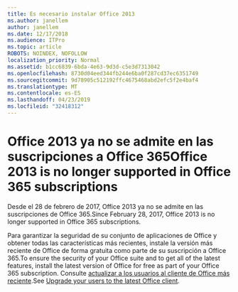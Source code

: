 ```yaml
---
title: Es necesario instalar Office 2013
ms.author: janellem
author: janellem
ms.date: 12/17/2018
ms.audience: ITPro
ms.topic: article
ROBOTS: NOINDEX, NOFOLLOW
localization_priority: Normal
ms.assetid: b1cc6839-6bda-4e63-9d3d-c5e3d7313042
ms.openlocfilehash: 8730d04eed344fb244e6ba0f287cd37ec6351749
ms.sourcegitcommit: 9d78905c512192ffc4675468abd2efc5f2e4baf4
ms.translationtype: MT
ms.contentlocale: es-ES
ms.lasthandoff: 04/23/2019
ms.locfileid: "32418312"
---
```

# <a name="office-2013-is-no-longer-supported-in-office-365-subscriptions"></a><span data-ttu-id="7b116-102">Office 2013 ya no se admite en las suscripciones a Office 365</span><span class="sxs-lookup"><span data-stu-id="7b116-102">Office 2013 is no longer supported in Office 365 subscriptions</span></span>

<span data-ttu-id="7b116-103">Desde el 28 de febrero de 2017, Office 2013 ya no se admite en las suscripciones de Office 365.</span><span class="sxs-lookup"><span data-stu-id="7b116-103">Since February 28, 2017, Office 2013 is no longer supported in Office 365 subscriptions.</span></span>
  
<span data-ttu-id="7b116-104">Para garantizar la seguridad de su conjunto de aplicaciones de Office y obtener todas las características más recientes, instale la versión más reciente de Office de forma gratuita como parte de su suscripción a Office 365.</span><span class="sxs-lookup"><span data-stu-id="7b116-104">To ensure the security of your Office suite and to get all of the latest features, install the latest version of Office for free as part of your Office 365 subscription.</span></span> <span data-ttu-id="7b116-105">Consulte [actualizar a los usuarios al cliente de Office más reciente](https://docs.microsoft.com/office365/admin/setup/upgrade-users-to-latest-office-client).</span><span class="sxs-lookup"><span data-stu-id="7b116-105">See [Upgrade your users to the latest Office client](https://docs.microsoft.com/office365/admin/setup/upgrade-users-to-latest-office-client).</span></span>
  

